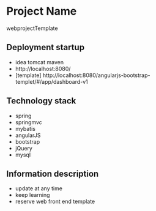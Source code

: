 # Project Name
webprojectTemplate

## Deployment startup

- idea tomcat maven
- http://localhost:8080/
- [template] http://localhost:8080/angularjs-bootstrap-templet/#/app/dashboard-v1

## Technology stack

- spring
- springmvc
- mybatis
- angularJS
- bootstrap
- jQuery
- mysql

## Information description
- update at any time
- keep learning
- reserve web front end template


